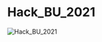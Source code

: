 # Hack_BU_2021
![Hack_BU_2021](https://socialify.git.ci/kunal-26/Hack_BU_2021/image?forks=1&issues=1&stargazers=1&theme=Dark)
